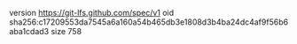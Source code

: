 version https://git-lfs.github.com/spec/v1
oid sha256:c17209553da7545a6a160a54b465db3e1808d3b4ba24dc4af9f56b6aba1cdad3
size 758
